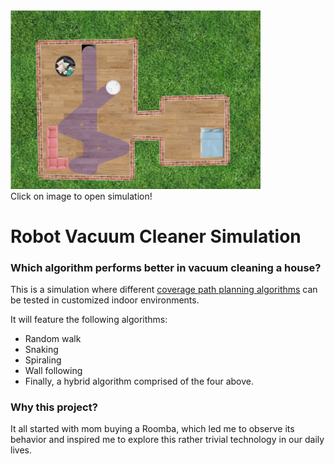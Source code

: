 <a href="https://dogacancolak.github.io/Robot-Vacuum-Cleaner/">
  <img src="/tests/example.png" alt="example" width="400" style="horizontal-align:middle"/>
</a> <br />
Click on image to open simulation!

# Robot Vacuum Cleaner Simulation
### Which algorithm performs better in vacuum cleaning a house?

This is a simulation where different [coverage path planning algorithms](https://www.cnet.com/news/how-to-choose-the-best-robot-vacuum-for-your-home-roomba-neato-ecovacs-2019/) can be tested in customized indoor environments.

It will feature the following algorithms:
* Random walk
* Snaking
* Spiraling
* Wall following
* Finally, a hybrid algorithm comprised of the four above.

### Why this project?
It all started with mom buying a Roomba, which led me to observe its behavior and inspired me to explore this rather trivial technology in our daily lives.
